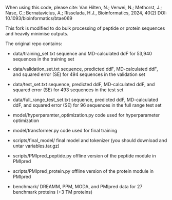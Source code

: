 When using this code, please cite:
Van Hilten, N.; Verwei, N.; Methorst, J.; Nase, C.; Bernatavicius, A.; Risselada, H.J., Bioinformatics, 2024, 40(2) DOI: 10.1093/bioinformatics/btae069 

This fork is modified to do bulk processing of peptide or protein sequences and heavily minimise outputs.

The original repo contains:
- data/training_set.txt			sequence and MD-calculated ddF for 53,940 sequences in the training set
- data/validation_set.txt		sequence, predicted ddF, MD-calculated ddF, and squared error (SE) for 494 sequences in the validation set
- data/test_set.txt			sequence, predicted ddF, MD-calculated ddF, and squared error (SE) for 493 sequences in the test set
- data/full_range_test_set.txt		sequence, predicted ddF, MD-calculated ddF, and squared error (SE) for 96 sequences in the full range test set

- model/hyperparamter_optimization.py	code used for hyperparameter optimization
- model/transformer.py			code used for final training

- scripts/final_model/			final model and tokenizer (you should download and untar variables.tar.gz)
- scripts/PMIpred_peptide.py		offline version of the peptide module in PMIpred
- scripts/PMIpred_protein.py		offline version of the protein module in PMIpred

- benchmark/				DREAMM, PPM, MODA, and PMIpred data for 27 benchmark proteins (+3 TM proteins)
